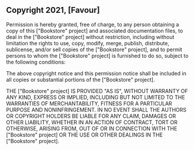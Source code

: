 ## Copyright 2021, [Favour]

Permission is hereby granted, free of charge, to any person obtaining a copy of this ["Bookstore" project] and associated documentation files, to deal in the ["Bookstore" project] without restriction, including without limitation the rights to use, copy, modify, merge, publish, distribute, sublicense, and/or sell copies of the ["Bookstore" project], and to permit persons to whom the ["Bookstore" project] is furnished to do so, subject to the following conditions:

The above copyright notice and this permission notice shall be included in all copies or substantial portions of the ["Bookstore" project].

THE ["Bookstore" project] IS PROVIDED "AS IS", WITHOUT WARRANTY OF ANY KIND, EXPRESS OR IMPLIED, INCLUDING BUT NOT LIMITED TO THE WARRANTIES OF MERCHANTABILITY, FITNESS FOR A PARTICULAR PURPOSE AND NONINFRINGEMENT. IN NO EVENT SHALL THE AUTHORS OR COPYRIGHT HOLDERS BE LIABLE FOR ANY CLAIM, DAMAGES OR OTHER LIABILITY, WHETHER IN AN ACTION OF CONTRACT, TORT OR OTHERWISE, ARISING FROM, OUT OF OR IN CONNECTION WITH THE ["Bookstore" project] OR THE USE OR OTHER DEALINGS IN THE ["Bookstore" project].